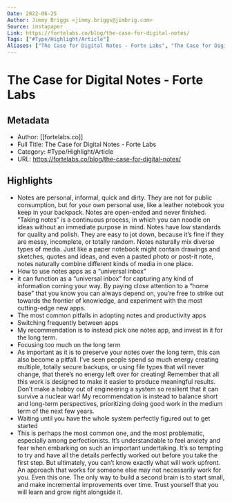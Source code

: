 ```yaml
---
Date: 2022-06-25
Author: Jimmy Briggs <jimmy.briggs@jimbrig.com>
Source: instapaper
Link: https://fortelabs.co/blog/the-case-for-digital-notes/
Tags: ["#Type/Highlight/Article"]
Aliases: ["The Case for Digital Notes - Forte Labs", "The Case for Digital Notes - Forte Labs"]
---
```

# The Case for Digital Notes - Forte Labs

## Metadata
- Author: [[fortelabs.co]]
- Full Title: The Case for Digital Notes - Forte Labs
- Category: #Type/Highlight/Article
- URL: https://fortelabs.co/blog/the-case-for-digital-notes/

## Highlights
- Notes are personal, informal, quick and dirty. They are not for public consumption, but for your own personal use, like a leather notebook you keep in your backpack.
  Notes are open-ended and never finished. “Taking notes” is a continuous process, in which you can noodle on ideas without an immediate purpose in mind.
  Notes have low standards for quality and polish. They are easy to jot down, because it’s fine if they are messy, incomplete, or totally random.
  Notes naturally mix diverse types of media. Just like a paper notebook might contain drawings and sketches, quotes and ideas, and even a pasted photo or post-it note, notes naturally combine different kinds of media in one place.
- How to use notes apps as a “universal inbox”
- it can function as a “universal inbox” for capturing any kind of information coming your way. By paying close attention to a “home base” that you know you can always depend on, you’re free to strike out towards the frontier of knowledge, and experiment with the most cutting-edge new apps.
- The most common pitfalls in adopting notes and productivity apps
- Switching frequently between apps
- My recommendation is to instead pick one notes app, and invest in it for the long term.
- Focusing too much on the long term
- As important as it is to preserve your notes over the long term, this can also become a pitfall. I’ve seen people spend so much energy creating multiple, totally secure backups, or using file types that will never change, that there’s no energy left over for creating! Remember that all this work is designed to make it easier to produce meaningful results. Don’t make a hobby out of engineering a system so resilient that it can survive a nuclear war!
  My recommendation is instead to balance short and long-term perspectives, prioritizing doing good work in the medium term of the next few years.
- Waiting until you have the whole system perfectly figured out to get started
- This is perhaps the most common one, and the most problematic, especially among perfectionists. It’s understandable to feel anxiety and fear when embarking on such an important undertaking. It’s so tempting to try and have all the details perfectly worked out before you take the first step.
  But ultimately, you can’t know exactly what will work upfront. An approach that works for someone else may not necessarily work for you. Even this one. The only way to build a second brain is to start small, and make incremental improvements over time. Trust yourself that you will learn and grow right alongside it.
